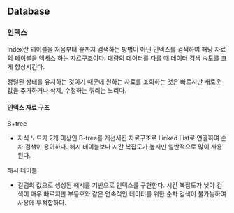 ## Database

### 인덱스

Index란 테이블을 처음부터 끝까지 검색하는 방법이 아닌 인덱스를 검색하여 해당 자료의 테이블을 액세스 하는 자료구조이다. 대량의 데이터를 다룰 때 데이터 검색 속도를 크게 향상시킨다.

정렬된 상태를 유지하는 것이기 때문에 원하는 자료를 조회하는 것은 빠르지만 새로운 값을 추가하거나 삭제, 수정하는 쿼리는 느리다.

#### 인덱스 자료 구조

B+tree

- 자식 노드가 2개 이상인 B-tree를 개선시킨 자료구조로 Linked List로 연결하여 순차 검색이 용이하다. 해시 테이블보다 시간 복잡도가 높지만 일반적으로 많이 사용된다.

해시 테이블

- 컬럼의 값으로 생성된 해시를 기반으로 인덱스를 구현한다. 시간 복잡도가 낮아 검색이 매우 빠르지만 부등호와 같은 연속적인 데이터를 위한 순차 검색이 불가능하여 사용에 부적합하다.
